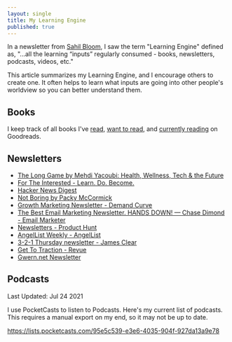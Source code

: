 ```yaml
---
layout: single
title: My Learning Engine
published: true
---
```


In a newsletter from [Sahil Bloom](https://sahilbloom.substack.com/people/12887102-sahil-bloom), I saw the term "Learning Engine" defined as, "...all the learning “inputs” regularly consumed - books, newsletters, podcasts, videos, etc."

This article summarizes my Learning Engine, and I encourage others to create one. It often helps to learn what inputs are going into other people's worldview so you can better understand them. 

## Books

I keep track of all books I've [read](https://www.goodreads.com/review/list/48435204-amir-sharif?ref=nav_mybooks&shelf=read), [want to read](https://www.goodreads.com/review/list/48435204-amir-sharif?ref=nav_mybooks&shelf=to-read), and [currently reading](https://www.goodreads.com/review/list/48435204-amir-sharif?ref=nav_mybooks&shelf=currently-reading) on Goodreads. 

## Newsletters

- [The Long Game by Mehdi Yacoubi: Health, Wellness, Tech & the Future](https://thelonggame.xyz/)
- [For The Interested - Learn. Do. Become.](https://fortheinterested.com/)
- [Hacker News Digest](https://hndigest.com/)
- [Not Boring by Packy McCormick](https://www.notboring.co/)
- [Growth Marketing Newsletter - Demand Curve](https://www.demandcurve.com/newsletter#n37f05919phxpfne613dt)
- [The Best Email Marketing Newsletter. HANDS DOWN! — Chase Dimond - Email Marketer](https://chasedimond.com/chase-email-newsletter)
- [Newsletters - Product Hunt](https://www.producthunt.com/newsletter)
- [AngelList Weekly - AngelList](https://angel.co/newsletters)
- [3-2-1 Thursday newsletter - James Clear](https://jamesclear.com/3-2-1)
- [Get To Traction - Revue](https://www.getrevue.co/profile/GetToTraction)
- [Gwern.net Newsletter](https://gwern.substack.com/)

## Podcasts

Last Updated: Jul 24 2021

I use PocketCasts to listen to Podcasts. Here's my current list of podcasts. This requires a manual export on my end, so it may not be up to date.

https://lists.pocketcasts.com/95e5c539-e3e6-4035-904f-927da13a9e78